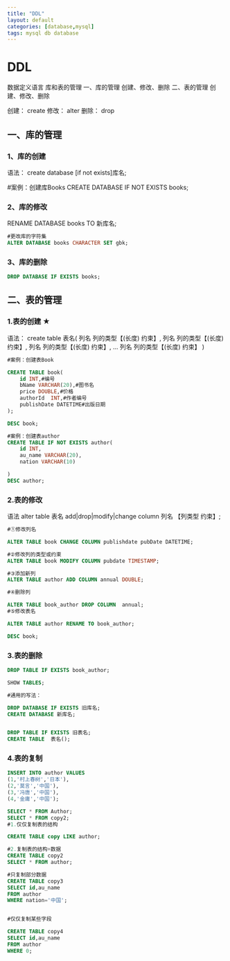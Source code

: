 ```yaml
---
title: "DDL"
layout: default
categories: [database,mysql]
tags: mysql db database
---
```



# DDL
数据定义语言
库和表的管理
一、库的管理
创建、修改、删除
二、表的管理
创建、修改、删除

创建： create
修改： alter
删除： drop

## 一、库的管理
### 1、库的创建

语法：
create database  [if not exists]库名;

#案例：创建库Books
CREATE DATABASE IF NOT EXISTS books;

### 2、库的修改
RENAME DATABASE books TO 新库名;
```sql
#更改库的字符集
ALTER DATABASE books CHARACTER SET gbk;
```
### 3、库的删除
```sql
DROP DATABASE IF EXISTS books;
```
## 二、表的管理
### 1.表的创建 ★

语法：
create table 表名(
	列名 列的类型【(长度) 约束】,
	列名 列的类型【(长度) 约束】,
	列名 列的类型【(长度) 约束】,
	...
	列名 列的类型【(长度) 约束】
)
```sql
#案例：创建表Book

CREATE TABLE book(
	id INT,#编号
	bName VARCHAR(20),#图书名
	price DOUBLE,#价格
	authorId  INT,#作者编号
	publishDate DATETIME#出版日期
);

DESC book;

#案例：创建表author
CREATE TABLE IF NOT EXISTS author(
	id INT,
	au_name VARCHAR(20),
	nation VARCHAR(10)

)
DESC author;
```

### 2.表的修改
语法 alter table 表名 add|drop|modify|change column 列名 【列类型 约束】;
```sql
#①修改列名

ALTER TABLE book CHANGE COLUMN publishdate pubDate DATETIME;

#②修改列的类型或约束
ALTER TABLE book MODIFY COLUMN pubdate TIMESTAMP;

#③添加新列
ALTER TABLE author ADD COLUMN annual DOUBLE; 

#④删除列

ALTER TABLE book_author DROP COLUMN  annual;
#⑤修改表名

ALTER TABLE author RENAME TO book_author;

DESC book;
```
### 3.表的删除
```sql
DROP TABLE IF EXISTS book_author;

SHOW TABLES;

#通用的写法：

DROP DATABASE IF EXISTS 旧库名;
CREATE DATABASE 新库名;


DROP TABLE IF EXISTS 旧表名;
CREATE TABLE  表名();
```
### 4.表的复制
```sql
INSERT INTO author VALUES
(1,'村上春树','日本'),
(2,'莫言','中国'),
(3,'冯唐','中国'),
(4,'金庸','中国');

SELECT * FROM Author;
SELECT * FROM copy2;
#1.仅仅复制表的结构

CREATE TABLE copy LIKE author;

#2.复制表的结构+数据
CREATE TABLE copy2 
SELECT * FROM author;

#只复制部分数据
CREATE TABLE copy3
SELECT id,au_name
FROM author 
WHERE nation='中国';


#仅仅复制某些字段

CREATE TABLE copy4 
SELECT id,au_name
FROM author
WHERE 0;
```